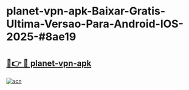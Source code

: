 # planet-vpn-apk-Baixar-Gratis-Ultima-Versao-Para-Android-IOS-2025-#8ae19

# <h2><a href="https://ainizakaria.my?title=planet-vpn-apk&ref=25M">🔗👉 🔴 planet-vpn-apk</a></h2>

[![acn](https://github.com/user-attachments/assets/0f9c940e-d8b0-45ae-aac7-cd30a18b3e1c)](https://ainizakaria.my?title=planet-vpn-apk&ref=25M)

